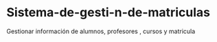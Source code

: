 # Sistema-de-gesti-n-de-matriculas
Gestionar información de alumnos, profesores , cursos y matricula 
